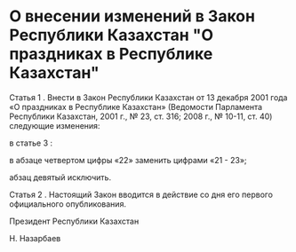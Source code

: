 # О внесении изменений в Закон Республики Казахстан "О праздниках в Республике Казахстан"

Статья 1 . Внести в Закон Республики Казахстан от 13 декабря 2001 года «О праздниках в Республике Казахстан» (Ведомости Парламента Республики Казахстан, 2001 г., № 23, ст. 316; 2008 г., № 10-11, ст. 40) следующие изменения:

в статье 3 :

в абзаце четвертом цифры «22» заменить цифрами «21 - 23»;

абзац девятый исключить.

Статья 2 . Настоящий Закон вводится в действие со дня его первого официального опубликования.

Президент Республики Казахстан

Н. Назарбаев

